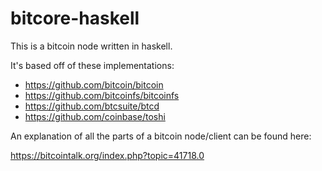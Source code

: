 # bitcore-haskell

This is a bitcoin node written in haskell.

It's based off of these implementations:
* https://github.com/bitcoin/bitcoin
* https://github.com/bitcoinfs/bitcoinfs
* https://github.com/btcsuite/btcd
* https://github.com/coinbase/toshi

An explanation of all the parts of a bitcoin node/client can be found here:

https://bitcointalk.org/index.php?topic=41718.0

